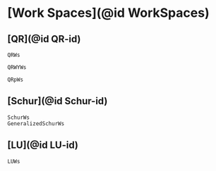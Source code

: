 # [Work Spaces](@id WorkSpaces)

## [QR](@id QR-id)

```@docs
QRWs
```

```@docs
QRWYWs
```

```@docs
QRpWs
```

## [Schur](@id Schur-id)

```@docs
SchurWs
GeneralizedSchurWs
```

## [LU](@id LU-id)
```@docs
LUWs
```
